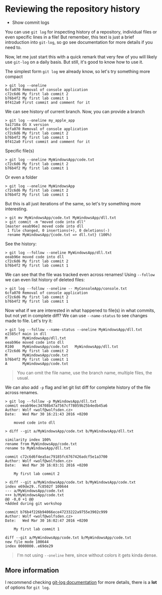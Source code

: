 # Reviewing the repository history

* Show commit logs

You can use `git log` for inspecting history of a repository, individual files or even specific lines in a file! But remember, this text is just a brief introduction into `git-log`, so go see documentation for more details if you need to.

Now, let me just start this with a quick remark that very few of you will likely use `git-log` on a daily basis. But still, it's good to know how to use it.

The simplest form `git log` we already know, so let's try something more compact

```
> git log --oneline
6cfa070 Removal of console application
c72c6d6 My first lab commit 2
b76b4f2 My first lab commit 1
0f412a0 First commit and comment for it
```

We can see history of current branch. Now, you can provide a branch

```
> git log --oneline my_apple_app
5a1710a OS X version
6cfa070 Removal of console application
c72c6d6 My first lab commit 2
b76b4f2 My first lab commit 1
0f412a0 First commit and comment for it
```

Specific file(s)
```
> git log --oneline MyWindowsApp/code.txt
c72c6d6 My first lab commit 2
b76b4f2 My first lab commit 1
```

Or even a folder
```
> git log --oneline MyWindowsApp
c72c6d6 My first lab commit 2
b76b4f2 My first lab commit 1
```

But this is all just iterations of the same, so let's try something more interesting.
```
> git mv MyWindowsApp/code.txt MyWindowsApp/dll.txt
> git commit -m "moved code into dll"
[master eeab96e] moved code into dll
 1 file changed, 0 insertions(+), 0 deletions(-)
 rename MyWindowsApp/{code.txt => dll.txt} (100%)
```

See the history:

```
> git log --follow --oneline MyWindowsApp/dll.txt
eeab96e moved code into dll
c72c6d6 My first lab commit 2
b76b4f2 My first lab commit 1
```

We can see that the file was tracked even across renames! Using `--follow` we can even list history of deleted files:

```
> git log --follow --oneline -- MyConsoleApp/console.txt
6cfa070 Removal of console application
c72c6d6 My first lab commit 2
b76b4f2 My first lab commit 1
```

Now what if we are interested in what happened to file(s) in what commits, but not yet in complete diff? We can use `--name-status` to see changes made to file. Let's try it:

```
> git log --follow --name-status --oneline MyWindowsApp/dll.txt
e2385cf main in dll
M       MyWindowsApp/dll.txt
eeab96e moved code into dll
R100    MyWindowsApp/code.txt   MyWindowsApp/dll.txt
c72c6d6 My first lab commit 2
M       MyWindowsApp/code.txt
b76b4f2 My first lab commit 1
A       MyWindowsApp/code.txt
```

> You can omit the file name, use the branch name, multiple files, the usual.

We can also add `-p` flag and let git list diff for complete history of the file across renames.

```
> git log --follow -p MyWindowsApp/dll.txt
commit eeab96ec34708b47a7567cf78059b25b4edb45a6
Author: Wolf <wolf@wolfsden.cz>
Date:   Wed Mar 30 16:21:43 2016 +0200

    moved code into dll
```

```
> diff --git a/MyWindowsApp/code.txt b/MyWindowsApp/dll.txt

similarity index 100%
rename from MyWindowsApp/code.txt
rename to MyWindowsApp/dll.txt

commit c72c6d6f4ea5ac79185fc6767426adcf5e1a3700
Author: Wolf <wolf@wolfsden.cz>
Date:   Wed Mar 30 16:03:31 2016 +0200

    My first lab commit 2
```

```
> diff --git a/MyWindowsApp/code.txt b/MyWindowsApp/code.txt
index e69de29..fc8502f 100644
--- a/MyWindowsApp/code.txt
+++ b/MyWindowsApp/code.txt
@@ -0,0 +1 @@
+Added during git workshop

commit b76b4f226b94066ece47233222a9755e3902c999
Author: Wolf <wolf@wolfsden.cz>
Date:   Wed Mar 30 16:02:47 2016 +0200

    My first lab commit 1
```

```
diff --git a/MyWindowsApp/code.txt b/MyWindowsApp/code.txt
new file mode 100644
index 0000000..e69de29
```

> I'm not using `--oneline` here, since without colors it gets kinda dense.

## More information

I recommend checking [git-log documentation](https://git-scm.com/docs/git-log) for more details, there is a **lot** of options for `git log`.
